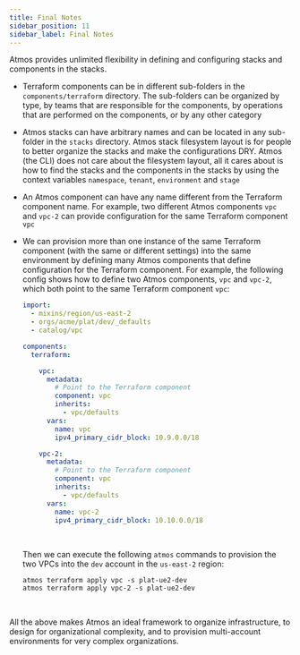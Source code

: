 ```yaml
---
title: Final Notes
sidebar_position: 11
sidebar_label: Final Notes
---
```


Atmos provides unlimited flexibility in defining and configuring stacks and components in the stacks.

- Terraform components can be in different sub-folders in the `components/terraform` directory. The sub-folders can be organized by type, by teams
  that are responsible for the components, by operations that are performed on the components, or by any other category

- Atmos stacks can have arbitrary names and can be located in any sub-folder in the `stacks` directory. Atmos stack filesystem layout is for people to
  better organize the stacks and make the configurations DRY. Atmos (the CLI) does not care about the filesystem layout, all it cares about is how
  to find the stacks and the components in the stacks by using the context variables `namespace`, `tenant`, `environment` and `stage`

- An Atmos component can have any name different from the Terraform component name. For example, two different Atmos components `vpc` and `vpc-2`
  can provide configuration for the same Terraform component `vpc`

- We can provision more than one instance of the same Terraform component (with the same or different settings) into the same environment by defining
  many Atmos components that define configuration for the Terraform component. For example, the following config shows how to define two Atmos
  components, `vpc` and `vpc-2`, which both point to the same Terraform component `vpc`:

  ```yaml
  import:
    - mixins/region/us-east-2
    - orgs/acme/plat/dev/_defaults
    - catalog/vpc
  
  components:
    terraform:
  
      vpc:
        metadata:
          # Point to the Terraform component
          component: vpc
          inherits:
            - vpc/defaults
        vars:
          name: vpc
          ipv4_primary_cidr_block: 10.9.0.0/18
  
      vpc-2:
        metadata:
          # Point to the Terraform component
          component: vpc
          inherits:
            - vpc/defaults
        vars:
          name: vpc-2
          ipv4_primary_cidr_block: 10.10.0.0/18
  ```

  <br/>

  Then we can execute the following `atmos` commands to provision the two VPCs into the `dev` account in the `us-east-2` region:

  ```shell
  atmos terraform apply vpc -s plat-ue2-dev
  atmos terraform apply vpc-2 -s plat-ue2-dev
  ```

<br/>

All the above makes Atmos an ideal framework to organize infrastructure, to design for organizational complexity, and to provision multi-account
environments for very complex organizations.
